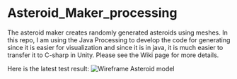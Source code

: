 # Asteroid_Maker_processing

The asteroid maker creates randomly generated asteroids using meshes. In this repo, I am using the Java Processing to develop the code for generating since it is easier for visualization and since it is in java, it is much easier to transfer it to C-sharp in Unity. Please see the Wiki page for more details. 

Here is the latest test result: 
![Wireframe Asteroid model](http://162.228.150.178:3000/yashar/Asteroid_Maker_processing/raw/master/images/2019-01-24%20%281%29.png)